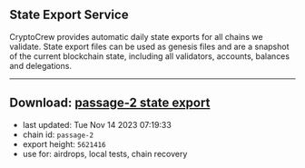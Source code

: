 ## State Export Service
CryptoCrew provides automatic daily state exports for all chains we validate. State export files can be used as genesis files and are a snapshot of the current blockchain state, including all validators, accounts, balances and delegations.

---
**Download: [passage-2 state export](https://dl.ccvalidators.com/SERVICE/passage/passage-2_export_5621416.json)**
---

- last updated: Tue Nov 14 2023 07:19:33
- chain id: `passage-2`
- export height: `5621416`
- use for: airdrops, local tests, chain recovery
